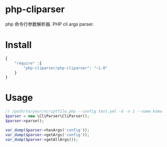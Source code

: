 # php-cliparser
php 命令行参数解析器. PHP cli args parser.

# Install
```php
{
    "require" :{
        "php-cliparser/php-cliparser": "~1.0"
    }
}
```

# Usage
```php
// /path/to/your/scriptfile.php --config test.yml -d -n 1 --name koma
$parser = new \CliParser\CliParser();
$parser->parse();

var_dump($parser->hasArgs('config'));
var_dump($parser->getArgs('config'));
var_dump($parser->getAllArgs());
```
